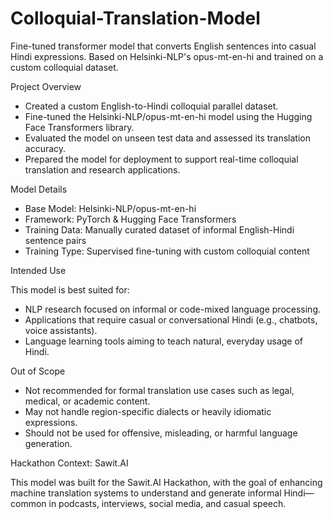 # Colloquial-Translation-Model
Fine-tuned transformer model that converts English sentences into casual Hindi expressions. Based on Helsinki-NLP's opus-mt-en-hi and trained on a custom colloquial dataset.

Project Overview
- Created a custom English-to-Hindi colloquial parallel dataset.
- Fine-tuned the Helsinki-NLP/opus-mt-en-hi model using the Hugging Face Transformers library.
- Evaluated the model on unseen test data and assessed its translation accuracy.
- Prepared the model for deployment to support real-time colloquial translation and research applications.

Model Details
- Base Model: Helsinki-NLP/opus-mt-en-hi
- Framework: PyTorch & Hugging Face Transformers
- Training Data: Manually curated dataset of informal English-Hindi sentence pairs
- Training Type: Supervised fine-tuning with custom colloquial content

Intended Use

This model is best suited for:
- NLP research focused on informal or code-mixed language processing.
- Applications that require casual or conversational Hindi (e.g., chatbots, voice assistants).
- Language learning tools aiming to teach natural, everyday usage of Hindi.

Out of Scope
- Not recommended for formal translation use cases such as legal, medical, or academic content.
- May not handle region-specific dialects or heavily idiomatic expressions.
- Should not be used for offensive, misleading, or harmful language generation.

Hackathon Context: Sawit.AI

This model was built for the Sawit.AI Hackathon, with the goal of enhancing machine translation systems to understand and generate informal Hindi—common in podcasts, interviews, social media, and casual speech.
